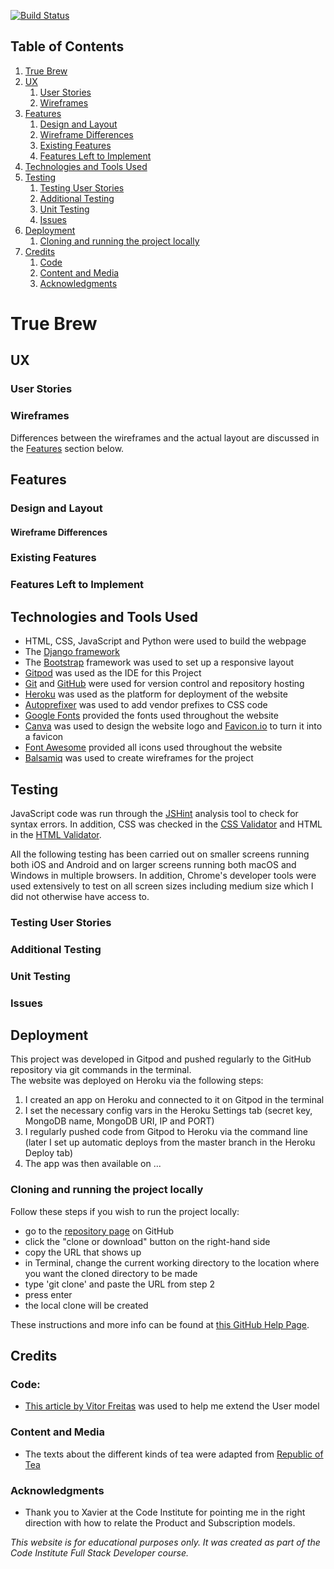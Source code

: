 [![Build Status](https://travis-ci.org/Sarani1612/truebrew.svg?branch=master)](https://travis-ci.org/Sarani1612/truebrew)

## Table of Contents
1. [True Brew](#true-brew)
2. [UX](#ux)
    1. [User Stories](#user-stories)
    2. [Wireframes](#wireframes)
3. [Features](#features)
    1. [Design and Layout](#design-and-layout)
    2. [Wireframe Differences](#wireframe-differences)
    3. [Existing Features](#existing-features)
    4. [Features Left to Implement](#features-left-to-implement) 
4. [Technologies and Tools Used](#techonolies-and-tools-used)
5. [Testing](#testing)
    1. [Testing User Stories](#testing-user-stories)
    3. [Additional Testing](#additional-testing)
    4. [Unit Testing](#unit-testing)
    5. [Issues](#issues)
6. [Deployment](#deployment)
    1. [Cloning and running the project locally](#cloning-and-running-the-project-locally)
7. [Credits](#credits)
    1. [Code](#code)
    2. [Content and Media](#content-and-media)
    3. [Acknowledgments](#acknowledgments)

# True Brew

## UX
### User Stories
### Wireframes
Differences between the wireframes and the actual layout are discussed in the [Features](#wireframe-differences) section below.

## Features
### Design and Layout
#### Wireframe Differences
### Existing Features
### Features Left to Implement

## Technologies and Tools Used
- HTML, CSS, JavaScript and Python were used to build the webpage
- The [Django framework](https://palletsprojects.com/p/flask/)
- The [Bootstrap](https://getbootstrap.com/) framework was used to set up a responsive layout
- [Gitpod](https://www.gitpod.io/) was used as the IDE for this Project
- [Git](https://git-scm.com/) and [GitHub](https://github.com/) were used for version control and repository hosting
- [Heroku](https://www.heroku.com/) was used as the platform for deployment of the website
- [Autoprefixer](https://autoprefixer.github.io/) was used to add vendor prefixes to CSS code
- [Google Fonts](https://fonts.google.com/) provided the fonts used throughout the website
- [Canva](https://www.canva.com/) was used to design the website logo and [Favicon.io](https://favicon.io/) to turn it into a favicon
- [Font Awesome](https://fontawesome.com/) provided all icons used throughout the website
- [Balsamiq](https://balsamiq.com/) was used to create wireframes for the project

## Testing
JavaScript code was run through the [JSHint](https://jshint.com/) analysis tool to check for syntax errors.
In addition, CSS was checked in the [CSS Validator](https://jigsaw.w3.org/css-validator/) and HTML in the [HTML Validator](https://validator.w3.org/).

All the following testing has been carried out on smaller screens running both iOS and Android and on larger screens
running both macOS and Windows in multiple browsers. In addition, Chrome's developer tools were used extensively to test on all screen sizes
including medium size which I did not otherwise have access to.

### Testing User Stories
### Additional Testing
### Unit Testing
### Issues


## Deployment
This project was developed in Gitpod and pushed regularly to the GitHub repository via git commands in the terminal.\
The website was deployed on Heroku via the following steps:
1. I created an app on Heroku and connected to it on Gitpod in the terminal
2. I set the necessary config vars in the Heroku Settings tab (secret key, MongoDB name, MongoDB URI, IP and PORT)
3. I regularly pushed code from Gitpod to Heroku via the command line (later I set up automatic deploys from the master branch
in the Heroku Deploy tab)
4. The app was then available on ...

### Cloning and running the project locally
Follow these steps if you wish to run the project locally:
- go to the [repository page](https://github.com/Sarani1612/truebrew) on GitHub
- click the "clone or download" button on the right-hand side
- copy the URL that shows up
- in Terminal, change the current working directory to the location where you want the cloned directory to be made
- type 'git clone' and paste the URL from step 2
- press enter
- the local clone will be created

These instructions and more info can be found at [this GitHub Help Page](https://help.github.com/en/github/creating-cloning-and-archiving-repositories/cloning-a-repository).

## Credits

### Code:
- [This article by Vitor Freitas](https://simpleisbetterthancomplex.com/tutorial/2016/07/22/how-to-extend-django-user-model.html#onetoone) was used to help me extend the User model

### Content and Media
- The texts about the different kinds of tea were adapted from [Republic of Tea](https://www.republicoftea.com/)

### Acknowledgments
- Thank you to Xavier at the Code Institute for pointing me in the right direction with how to relate the Product and Subscription models.

*This website is for educational purposes only. It was created as part of the Code Institute Full Stack Developer course.*